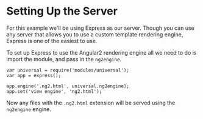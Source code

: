 # Setting Up the Server

For this example we'll be using Express as our server. Though you can use any server that allows you to use a custom template rendering engine, Express is one of the easiest to use. 

To set up Express to use the Angular2 rendering engine all we need to do is import the module, and pass in the `ng2engine`.

```
var universal = require('modules/universal');
var app = express();

app.engine('.ng2.html', universal.ng2engine);
app.set('view engine', 'ng2.html');
```

Now any files with the `.ng2.html` extension will be served using the `ng2engine` engine. 

